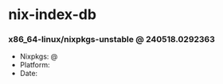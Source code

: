 # nix-index-db
### x86_64-linux/nixpkgs-unstable @ 240518.0292363
- Nixpkgs: @[](https://github.com/NixOS/nixpkgs/commit/02923630b89aa1ab36ef8e422501a6f4fd4b2016)
- Platform: 
- Date: 
